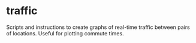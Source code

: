 # traffic
Scripts and instructions to create graphs of real-time traffic between pairs of locations. Useful for plotting commute times.
